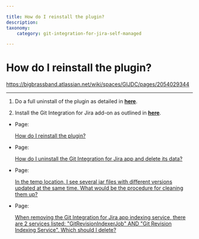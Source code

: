 ```yaml
---

title: How do I reinstall the plugin?
description:
taxonomy:
    category: git-integration-for-jira-self-managed

---
```


# How do I reinstall the plugin?

<https://bigbrassband.atlassian.net/wiki/spaces/GIJDC/pages/2054029344>

* * *

1.  Do a full uninstall of the plugin as detailed in [**here**](/wiki/spaces/GIJDC/pages/2053832772).
    
2.  Install the Git Integration for Jira add-on as outlined in [**here**](/wiki/spaces/GIJDC/pages/1930395878/Installation).
    

*   Page:
    
    [How do I reinstall the plugin?](/wiki/spaces/GIJDC/pages/2054029344)
    
*   Page:
    
    [How do I uninstall the Git Integration for Jira app and delete its data?](/wiki/spaces/GIJDC/pages/2053832772)
    
*   Page:
    
    [In the temp location, I see several jar files with different versions updated at the same time. What would be the procedure for cleaning them up?](/wiki/spaces/GIJDC/pages/2053865535)
    
*   Page:
    
    [When removing the Git Integration for Jira app indexing service, there are 2 services listed: "GitRevisionIndexerJob" AND "Git Revision Indexing Service". Which should I delete?](/wiki/spaces/GIJDC/pages/2053865556)